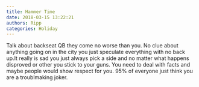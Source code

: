 ```yaml
---
title: Hammer Time
date: 2018-03-15 13:22:21
authors: Ripp
categories: Holiday
---
```


 Talk about backseat QB they come no worse than you. No clue about anything going on in the city you just speculate everything with no back up.It really is sad you just always pick a side and no matter what happens disproved or other you stick to your guns. You need to deal with facts and maybe people would show respect for you. 95% of everyone just think you are a troublmaking joker.